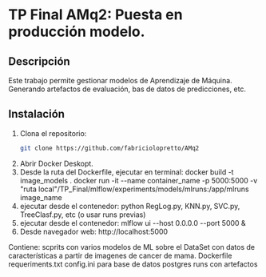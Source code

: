 # TP Final AMq2: Puesta en producción modelo.

## Descripción
Este trabajo permite gestionar modelos de Aprendizaje de Máquina. Generando artefactos de evaluación, bas de datos de predicciones, etc.

## Instalación
1. Clona el repositorio:
   ```bash
   git clone https://github.com/fabriciolopretto/AMq2
2. Abrir Docker Deskopt.
3. Desde la ruta del Dockerfile, ejecutar en terminal:
    docker build -t image_models .
    docker run -it --name container_name -p 5000:5000 -v "ruta local"/TP_Final/mlflow/experiments/models/mlruns:/app/mlruns image_name
4. ejecutar desde el contenedor: python RegLog.py, KNN.py, SVC.py, TreeClasf.py, etc (o usar runs previas)
5. ejecutar desde el contenedor: mlflow ui --host 0.0.0.0 --port 5000 &
6. Desde navegador web: http://localhost:5000

Contiene: scprits con varios modelos de ML sobre el DataSet con datos de características a partir de imagenes de cancer de mama.
          Dockerfile
          requeriments.txt
          config.ini para base de datos postgres
          runs con artefactos
